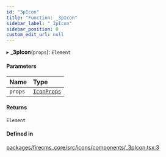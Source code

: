 ```yaml
---
id: "3pIcon"
title: "Function: _3pIcon"
sidebar_label: "_3pIcon"
sidebar_position: 0
custom_edit_url: null
---
```


▸ **_3pIcon**(`props`): `Element`

#### Parameters

| Name | Type |
| :------ | :------ |
| `props` | [`IconProps`](../types/IconProps.md) |

#### Returns

`Element`

#### Defined in

[packages/firecms_core/src/icons/components/_3pIcon.tsx:3](https://github.com/FireCMSco/firecms/blob/d45f3739/packages/firecms_core/src/icons/components/_3pIcon.tsx#L3)
